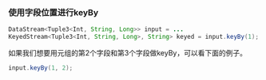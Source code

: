 ### 使用字段位置进行keyBy

```java
DataStream<Tuple3<Int, String, Long>> input = ...
KeyedStream<Tuple3<Int, String, Long>, String> keyed = input.keyBy(1);
```

如果我们想要用元组的第2个字段和第3个字段做keyBy，可以看下面的例子。

```java
input.keyBy(1, 2);
```

